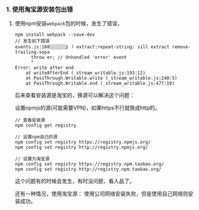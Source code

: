 ### 1. 使用淘宝源安装包出错

1. 使用npm安装`webpack`包的时候，发生了错误，

   ```
   npm install webpack --save-dev
   // 发生如下错误
   events.js:160░░░░░░⸩ ⠸ extract:repeat-string: sill extract remove-trailing-sepa
         throw er; // Unhandled 'error' event
         ^
   Error: write after end
       at writeAfterEnd (_stream_writable.js:193:12)
       at PassThrough.Writable.write (_stream_writable.js:240:5)
       at PassThrough.Writable.end (_stream_writable.js:477:10)
   ```

   后来查看安装源是淘宝的，换源可以解决这个问题：

   设置npmjs的源(可能需要VPN)，如果https不行就换成http的。

   ```
   // 查看安装源
   npm config get registry 	
   
   // 设置npm自己的源
   npm config set registry https://registry.npmjs.org/
   npm config set registry http://registry.npmjs.org/
   
   // 设置为淘宝源
   npm config set registry https://registry.npm.taobao.org/
   npm config set registry http://registry.npm.taobao.org/
   
   ```

   这个问题有的时候会发生，有时没问题，看人品了。

   还有一种情况，使用淘宝源： 使用公司网络安装失败，但是使用自己网络则安装成功。

